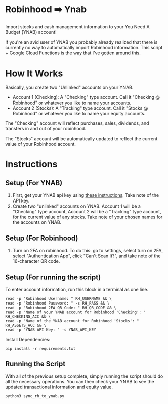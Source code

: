 # Robinhood ➡️ Ynab
Import stocks and cash management information to your You Need A Budget (YNAB) account!

If you're an avid user of YNAB you probably already realized that there is currently no way to automatically import Robinhood information. This script + Google Cloud Functions is the way that I've gotten around this. 

# How It Works
Basically, you create two "Unlinked" accounts on your YNAB. 

- Account 1 (Checking): A "Checking" type account. Call it "Checking @ Robinhood" or whatever you like to name your accounts.
- Account 2 (Stocks): A "Tracking" type account. Call it "Stocks @ Robinhood" or whatever you like to name your equity accounts.

The "Checking" account will reflect purchases, sales, dividends, and transfers in and out of your robinhood. 

The "Stocks" account will be automatically updated to reflect the current value of your Robinhood account. 

# Instructions
## Setup (For YNAB)
1) First, get your YNAB api key using [these instructions](https://api.youneedabudget.com/). Take note of the API key. 
2) Create two "unlinked" accounts on YNAB. Account 1 will be a "Checking" type account, Account 2 will be a "Tracking" type account, for the current value of any stocks. Take note of your chosen names for the accounts on YNAB.

## Setup (For Robinhood)
1) Turn on 2FA on robinhood. To do this: go to settings, select turn on 2FA, select "Authentication App", click "Can't Scan It?", and take note of the 16-character QR code. 

## Setup (For running the script)
To enter account information, run this block in a terminal as one line.
```commandline
read -p "Robinhood Username: " RH_USERNAME && \
read -p "Robinhood Password: " -s RH_PASS && \
read -p "Robinhood 2FA QR Code: " RH_QR_CODE && \
read -p "Name of your YNAB account for Robinhood 'Checking': " RH_CHECKING_ACC && \
read -p "Name of the YNAB account for Robinhood 'Stocks': " RH_ASSETS_ACC && \
read -p "YNAB API Key: " -s YNAB_API_KEY
```
Install Dependencies:
```commandline
pip install -r requirements.txt
```
## Running the Script
With all of the previous setup complete, simply running the script should do all
the necessary operations. You can then check your YNAB to see the updated transactional information and equity value.
```python
python3 sync_rh_to_ynab.py
```